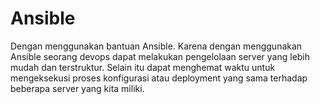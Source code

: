 # Ansible
Dengan menggunakan bantuan Ansible. Karena dengan menggunakan Ansible seorang devops dapat melakukan pengelolaan server yang lebih mudah dan terstruktur. Selain itu dapat menghemat waktu untuk mengeksekusi proses konfigurasi atau deployment yang sama terhadap beberapa server yang kita miliki.
